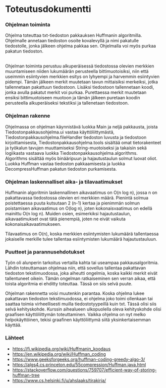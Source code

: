 # Toteutusdokumentti

### Ohjelman toiminta
Ohjelma toteuttaa txt-tiedoston pakkauksen Huffmanin algoritmilla. Ohjelmalle annetaan tiedoston osoite kovalevyllä ja nimi pakatulle tiedostolle, jonka jälkeen ohjelma pakkaa sen. Ohjelmalla voi myös purkaa pakatun tiedoston. <br/> <br/>

Ohjelman toiminta perustuu alkuperäisessä tiedostossa olevien merkkien muuntamiseen niiden lukumäärän perusteella bittimuotoisiksi, niin että useimmin esiintyvien merkkien esitys on lyhyempi ja harvemmin esiintyvien pidempi.
Tämän jälkeen merkit muutetaan tavun mittaisiksi merkeiksi, jotka tallennetaan pakattuun tiedostoon. Lisäksi tiedostoon tallennetaan koodi, jonka avulla pakatut merkit voi purkaa. Purettaessa merkit muutetaan ensiksi bittimuotoiseen muotoon ja tämän jälkeen puretaan koodin perusteella alkuperäiseksi tekstiksi ja tallenetaan tiedostoon.

### Ohjelman rakenne
Ohjelmassa on ohjelman käynnistävä luokka Main ja neljä pakkausta, joista Tiedostonpakkausohjelma.ui vastaa käyttöliittymästä, Tiedostonpakkausohjelma.fileHandler tiedoston luvusta ja tiedostoon kirjoittamisesta, Tiedostonpakkausohjelma.tools sisältää omat tietorakenteet ja työkalun tavujen muuttamiseksi String-muotoiseksi ja takaisin sekä logiikasta vastaava luokka Tiedostonpakkausohjelma.algorithms. <br/>
Algorithms sisältää myös binääripuun ja hajautustaulun solmut luovat oliot. Luokka Huffman vastaa tiedoston pakkaamisesta ja luokka DecompressHuffman pakatun tiedoston purkamisesta.

### Ohjelman laskennalliset aika- ja tilavaatimukset
Huffmanin algoritmin laskennallinen aikavaatimus on O(n log n), jossa n on pakattavassa tiedostossa olevien eri merkkien määrä. Pienintä solmua poistettaessa puuta kutsutaan 2 (n-1) kertaa ja pienimmän solmun poistamisen aikavaatimus on O(log n), joten kokonaisvaatimus on edellä mainittu O(n log n). Muiden osien, esimerkiksi hajautustaulun, aikavaatimukset ovat tätä pienempiä, joten ne eivät vaikuta kokonaisaikavaatimukseen. <br/>

Tilavaatimus on O(n), koska merkkien esiintymisten lukumäärä tallentaessa jokaiselle merkille tulee tallentaa esiintymisten lukumäärä hajautustauluun.

### Puutteet ja parannusehdotukset
Työn oli alunperin tarkoitus vertailla kahta tai useampaa pakkausalgoritmia. Lähdin toteuttamaan ohjelmaa niin, että sovellus tallentaa pakattavan tiedoston tekstimuodossa, joka aiheutti ongelmia, koska kaikki merkit eivät tallentuneet oikein. Tämän ongelman ratkaiseminen sen verran aikaa, että toista algoritmia ei ehditty toteuttaa. Tässä on siis selvä puute. <br/>

Ohjelman rakennetta voisi muutenkin parantaa. Koska ohjelma lukee pakattavan tiedoston tekstimuodossa, ei ohjelma joko toimi ollenkaan tai saattaa toimia virheellisesti muilla tiedostotyypeillä kuin txt. Tässä olisi siis selvä kehityskohde. Kurssin aihealueen ulkopuolella oleva kehityskohde olisi graafisen käyttöliittymän toteuttaminen. Vaikka ohjelma on nyt melko helpokäyttöinen, tekisi graafinen käyttöliittymä siitä yksinkertaisemman käyttää.



### Lähteet
* https://fi.wikipedia.org/wiki/Huffmanin_koodaus
* https://en.wikipedia.org/wiki/Huffman_coding
* https://www.geeksforgeeks.org/huffman-coding-greedy-algo-3/
* https://algs4.cs.princeton.edu/55compression/Huffman.java.html
* https://stackoverflow.com/questions/759707/efficient-way-of-storing-huffman-tree
* https://www.cs.helsinki.fi/u/ahslaaks/tirakirja/